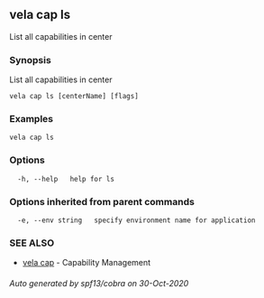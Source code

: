 ## vela cap ls

List all capabilities in center

### Synopsis

List all capabilities in center

```
vela cap ls [centerName] [flags]
```

### Examples

```
vela cap ls
```

### Options

```
  -h, --help   help for ls
```

### Options inherited from parent commands

```
  -e, --env string   specify environment name for application
```

### SEE ALSO

* [vela cap](vela_cap.md)	 - Capability Management

###### Auto generated by spf13/cobra on 30-Oct-2020
